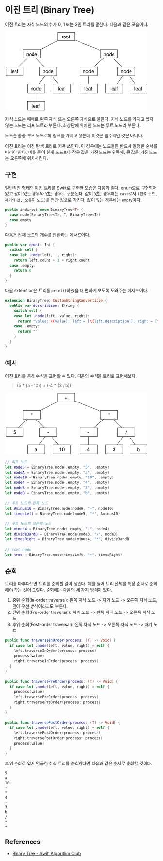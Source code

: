 # 이진 트리 (Binary Tree)

이진 트리는 자식 노드의 수가 0, 1 또는 2인 트리를 말한다. 다음과 같은 모습이다.

![](images/BinaryTree.png)

자식 노드는 때때로 왼쪽 자식 또는 오른쪽 자식으로 불린다. 자식 노드를 가지고 있지 않는 노드는 리프 노트라 부른다. 최상단에 위치한 노드는 루트 노드라 부른다.

노드는 종종 부모 노드로의 링크를 가지고 있는데 이것은 필수적인 것은 아니다.

이진 트리는 이진 탐색 트리로 자주 쓰인다. 이 경우에는 노드들은 반드시 일정한 순서를 따라야 한다. 예를 들어 현재 노드보다 작은 값을 가진 노드는 왼쪽에, 큰 값을 가진 노드는 오른쪽에 위치시킨다.

## 구현

일반적인 형태의 이진 트리를 Swift로 구현한 모습은 다음과 같다. enum으로 구현되어 있고 값이 있는 경우와 없는 경우로 구분된다. 값이 있는 경우에는 `case`로서 `(왼쪽 노드, 자기의 값, 오른쪽 노드)`를 연관 값으로 가진다. 값이 없는 경우에는 `empty`이다.

```swift
public indirect enum BinaryTree<T> {
  case node(BinaryTree<T>, T, BinaryTree<T>)
  case empty
}
```

다음은 전체 노드의 개수를 반환하는 메서드이다.

```swift
public var count: Int {
  switch self {
  case let .node(left, _, right):
    return left.count + 1 + right.count
  case .empty:
    return 0
  }
}
```

다음 extension은 트리를 `print()`하였을 때 편하게 보도록 도와주는 메서드이다.

```swift
extension BinaryTree: CustomStringConvertible {
  public var description: String {
    switch self {
    case let .node(left, value, right):
      return "value: \(value), left = [\(left.description)], right = [\(right.description)]"
    case .empty:
      return ""
    }
  }
}
```

## 예시

이진 트리를 통해 수식을 표현할 수 있다. 다음의 수식을 트리로 표현해보자.

> (5 * (a - 10)) + (-4 * (3 / b))

![](images/Operations.png)


```swift
// 리프 노드
let node5 = BinaryTree.node(.empty, "5", .empty)
let nodeA = BinaryTree.node(.empty, "a", .empty)
let node10 = BinaryTree.node(.empty, "10", .empty)
let node4 = BinaryTree.node(.empty, "4", .empty)
let node3 = BinaryTree.node(.empty, "3", .empty)
let nodeB = BinaryTree.node(.empty, "b", .empty)

// 루트 노드의 왼쪽 노드
let Aminus10 = BinaryTree.node(nodeA, "-", node10)
let timesLeft = BinaryTree.node(node5, "*", Aminus10)

// 루트 노드의 오른쪽 노드
let minus4 = BinaryTree.node(.empty, "-", node4)
let divide3andB = BinaryTree.node(node3, "/", nodeB)
let timesRight = BinaryTree.node(minus4, "*", divide3andB)

// root node
let tree = BinaryTree.node(timesLeft, "+", timesRight)
```

## 순회

트리를 다루다보면 트리를 순회할 일이 생긴다. 예를 들어 트리 전체를 특정 순서로 순회해야 하는 것이 그렇다. 순회에는 다음의 세 가지 방식이 있다.

1. 중위 순회(In-order traversal): 왼쪽 자식 노드 -> 자기 노드 -> 오른쪽 자식 노드, 깊이 우선 방식이라고도 부른다.
2. 전위 순회(Pre-order traversal): 자기 노드 -> 왼쪽 자식 노드 -> 오른쪽 자식 노드
3. 후위 순회(Post-order traversal): 왼쪽 자식 노드 -> 오른쪽 자식 노드 -> 자기 노드

```swift
public func traverseInOrder(process: (T) -> Void) {
  if case let .node(left, value, right) = self {
    left.traverseInOrder(process: process)
    process(value)
    right.traverseInOrder(process: process)
  }
}

public func traversePreOrder(process: (T) -> Void) {
  if case let .node(left, value, right) = self {
    process(value)
    left.traversePreOrder(process: process)
    right.traversePreOrder(process: process)
  }
}

public func traversePostOrder(process: (T) -> Void) {
  if case let .node(left, value, right) = self {
    left.traversePostOrder(process: process)
    right.traversePostOrder(process: process)
    process(value)
  }
}
```

후위 순회로 앞서 언급한 수식 트리를 순회한다면 다음과 같은 순서로 순회할 것이다.

```
5
a
10
-
*
4
-
3
b
/
*
+
```

## References

- [Binary Tree - Swift Algorithm Club](https://github.com/raywenderlich/swift-algorithm-club/tree/master/Binary%20Tree)
